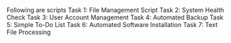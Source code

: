 Following are scripts
 Task 1: File Management Script
 Task 2: System Health Check
 Task 3: User Account Management
 Task 4: Automated Backup
 Task 5: Simple To-Do List
 Task 6: Automated Software Installation
 Task 7: Text File Processing
